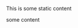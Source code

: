 This is some static content

<!-- snippet::start::main -->
<!-- snippet::end::main -->

<!-- snippet::start::fn_1 -->
some content
<!-- snippet::end::fn_1 -->
